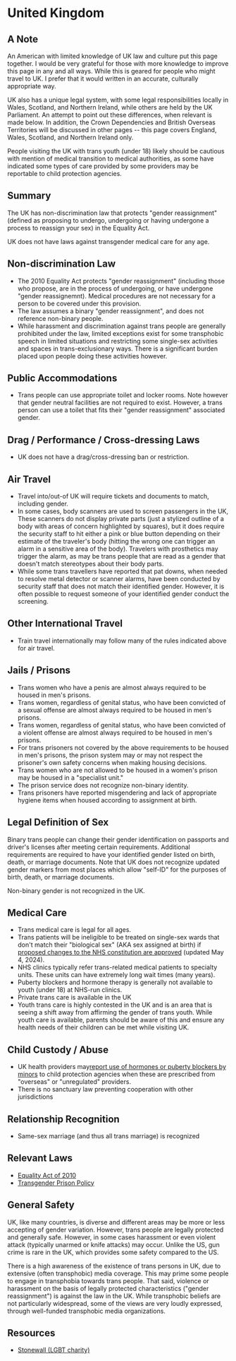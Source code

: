 # United Kingdom

## A Note

An American with limited knowledge of UK law and culture
put this page together. I would be very grateful for those with more
knowledge to improve this page in any and all ways.  While this is geared
for people who might travel to UK.  I prefer that it would
written in an accurate, culturally appropriate way.

UK also has a unique legal system, with some legal responsibilities
locally in Wales, Scotland, and Northern Ireland, while others are held
by the UK Parliament.  An attempt to point out these differences, when
relevant is made below.  In addition, the Crown Dependencies and British
Overseas Territories will be discussed in other pages -- this page
covers England, Wales, Scotland, and Northern Ireland only.

People visiting the UK with trans youth (under 18) likely should be
cautious with mention of medical transition to medical authorities, as
some have indicated some types of care provided by some providers may be
reportable to child protection agencies.

## Summary

The UK has non-discrimination law that protects "gender reassignment"
(defined as proposing to undergo, undergoing or having undergone a
process to reassign your sex) in the Equality Act.

UK does not have laws against transgender medical care for any age.

## Non-discrimination Law

 * The 2010 Equality Act protects "gender reassignment" (including those
   who propose, are in the process of undergoing, or have undergone
   "gender reassignemnt).  Medical procedures are not necessary for a
   person to be covered under this provision.
 * The law assumes a binary "gender reassignment", and does not
   reference non-binary people.
 * While harassment and discrimination against trans people are
   generally prohibited under the law, limited exceptions exist for
   some transphobic speech in limited situations and restricting
   some single-sex activities and spaces in trans-exclusionary ways. There
   is a significant burden placed upon people doing these activities however.

## Public Accommodations

 * Trans people can use appropriate toilet and locker rooms. Note
   however that gender neutral facilities are not required to exist.
   However, a trans person can use a toilet that fits their "gender
   reassignment" associated gender.

## Drag / Performance / Cross-dressing Laws

 * UK does not have a drag/cross-dressing ban or restriction.

## Air Travel

 * Travel into/out-of UK will require tickets and documents to
   match, including gender.
 * In some cases, body scanners are used to screen passengers in the UK,
   These scanners do not display private parts (just a stylized outline of a
   body with areas of concern highlighted by squares), but it does
   require the security staff to hit either a pink or blue button
   depending on their estimate of the traveler's body (hitting the wrong
   one can trigger an alarm in a sensitive area of the body). Travelers
   with prosthetics may trigger the alarm, as may be trans people that
   are read as a gender that doesn't match stereotypes about their body
   parts.
 * While some trans travellers have reported that pat downs, when needed
   to resolve metal detector or scanner alarms, have been conducted by
   security staff that does not match their identified gender. However,
   it is often possible to request someone of your identified gender
   conduct the screening.

## Other International Travel

 * Train travel internationally may follow many of the rules indicated
   above for air travel.

## Jails / Prisons

 * Trans women who have a penis are almost always required to be housed in
   men's prisons.
 * Trans women, regardless of genital status, who have been convicted of
   a sexual offense are almost always required to be housed in men's prisons.
 * Trans women, regardless of genital status, who have been convicted of
   a violent offense are almost always required to be housed in men's prisons.
 * For trans prisoners not covered by the above requirements to be
   housed in men's prisons, the prison system may or may not respect the
   prisoner's own safety concerns when making housing decisions.
 * Trans women who are not allowed to be housed in a women's prison may
   be housed in a "specialist unit."
 * The prison service does not recognize non-binary identity.
 * Trans prisoners have reported misgendering and lack of appropriate
   hygiene items when housed according to assignment at birth.

## Legal Definition of Sex

Binary trans people can change their gender identification on passports and
driver's licenses after meeting certain requirements. Additional
requirements are required to have your identified gender listed on
birth, death, or marriage documents. Note that UK does not recognize
updated gender markers from most places which allow "self-ID" for the
purposes of birth, death, or marriage documents.

Non-binary gender is not recognized in the UK.

## Medical Care

 * Trans medical care is legal for all ages.
 * Trans patients will be ineligible to be treated on single-sex wards
   that don't match their "biological sex" (AKA sex assigned at birth)
   if [proposed changes to the NHS constitution are
   approved](https://www.bbc.com/news/health-68923861) (updated May 4,
   2024).
 * NHS clinics typically refer trans-related medical patients to
   specialty units. These units can have extremely long wait times (many
   years).
 * Puberty blockers and hormone therapy is generally not available to
   youth (under 18) at NHS-run clinics.
 * Private trans care is available in the UK
 * Youth trans care is highly contested in the UK and is an area that is
   seeing a shift away from affirming the gender of trans youth. While
   youth care is available, parents should be aware of this and ensure
   any health needs of their children can be met while visiting UK.

## Child Custody / Abuse

 * UK health providers may[report use of hormones or puberty blockers by
   minors](https://www.wearequeeraf.com/nhs-england-to-tell-transgender-children-to-medically-detransition-or-face-safeguarding-referrals/)
   to child protection agencies when these are prescribed from
   "overseas" or "unregulated" providers.
 * There is no sanctuary law preventing cooperation with other jurisdictions
 
## Relationship Recognition

 * Same-sex marriage (and thus all trans marriage) is recognized

## Relevant Laws

 * [Equality Act of
   2010](https://www.legislation.gov.uk/ukpga/2010/15/contents)
 * [Transgender Prison
   Policy](https://www.gov.uk/government/news/new-transgender-prisoner-policy-comes-into-force)

## General Safety

UK, like many countries, is diverse and different areas may be more or
less accepting of gender variation. However, trans people are legally
protected and generally safe. However, in some cases harassment or even
violent attack (typically unarmed or knife attacks) may occur.  Unlike the
US, gun crime is rare in the UK, which provides some safety compared to the
US.

There is a high awareness of the existence of trans persons in UK, due
to extensive (often transphobic) media coverage. This may prime some
people to engage in transphobia towards trans people. That said,
violence or harassment on the basis of legally protected characteristics
("gender reassignment") is against the law in the UK.  While transphobic
beliefs are not particularly widespread, some of the views are very
loudly expressed, through well-funded transphobic media organizations.

## Resources

 * [Stonewall (LGBT charity)](https://stonewall.org.uk/)
